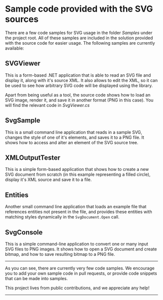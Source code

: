 Sample code provided with the SVG sources
=========================================

There are a few code samples for SVG usage in the folder _Samples_ under the project root.
All of these samples are included in the solution provided with the source code for easier usage.
The following samples are currently available:

SVGViewer
---------
This is a form-based .NET application that is able to read an SVG file and display it, along with it's
source XML. It also allows to edit the XML, so it can be used to see how arbitrary SVG code will be 
displayed using the library. 

Apart from being useful as a tool, the source code shows how to load an SVG image, render it, and
save it in another format (PNG in this case). You will find the relevant code in _SvgViewer.cs_

SvgSample
---------
This is a small command line application that reads in a sample SVG, changes the style of one of it's
elements, and saves it to a PNG file. It shows how to access and alter an element of the SVG source tree.


XMLOutputTester
---------------
This is a simple form-based application that shows how to create a new SVG document from scratch (in this
example representing a filled circle), display it's XML source and save it to a file.


Entities
--------
Another small command line application that loads an example file that references entities not present
in the file, and provides these entities with matching styles dynamically in the `SvgDocument.Open` call.

SvgConsole
----------
This is a simple command-line application to convert one or many input SVG files to PNG images. It shows how to open a SVG document and create bitmap, and how to save resulting bitmap to a PNG file.

---
As you can see, there are currently very few code samples. We encourage you to add your own sample code
in pull requests, or provide code snippets that can be made into samples.

This project lives from public contributions, and we appreciate any help!

---
